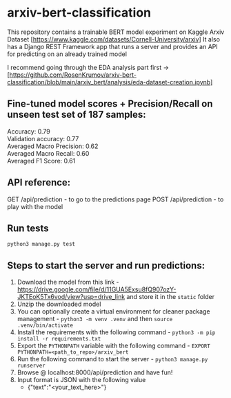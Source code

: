 # arxiv-bert-classification
This repository contains a trainable BERT model experiment on Kaggle Arxiv Dataset [https://www.kaggle.com/datasets/Cornell-University/arxiv]
It also has a Django REST Framework app that runs a server and provides an API for predicting on an already trained model

I recommend going through the EDA analysis part first -> [https://github.com/RosenKrumov/arxiv-bert-classification/blob/main/arxiv_bert/analysis/eda-dataset-creation.ipynb]

## Fine-tuned model scores + Precision/Recall on unseen test set of 187 samples:
Accuracy: 0.79 <br>
Validation accuracy: 0.77 <br>
Averaged Macro Precision: 0.62 <br>
Averaged Macro Recall: 0.60 <br>
Averaged F1 Score: 0.61

## API reference:
GET /api/prediction - to go to the predictions page
POST /api/prediction - to play with the model

## Run tests
`python3 manage.py test`

## Steps to start the server and run predictions:
1) Download the model from this link - https://drive.google.com/file/d/11GUA5Exsu8fQ907ozY-JKTEoK5Tx6vod/view?usp=drive_link and store it in the `static` folder
2) Unzip the downloaded model
3) You can optionally create a virtual environment for cleaner package management - `python3 -m venv .venv` and then `source .venv/bin/activate`
4) Install the requirements with the following command - `python3 -m pip install -r requirements.txt`
5) Export the `PYTHONPATH` variable with the following command - `EXPORT PYTHONPATH=<path_to_repo>/arxiv_bert`
6) Run the following command to start the server - `python3 manage.py runserver`
7) Browse @ localhost:8000/api/prediction and have fun!
8) Input format is JSON with the following value
   - {"text":"<your_text_here>"}
